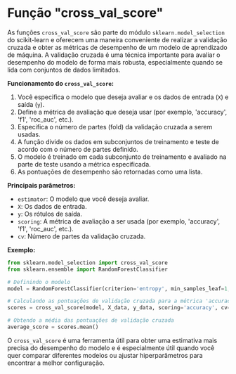 # Função "cross_val_score"

As funções `cross_val_score` são parte do módulo `sklearn.model_selection` do scikit-learn e oferecem uma maneira conveniente de realizar a validação cruzada e obter as métricas de desempenho de um modelo de aprendizado de máquina. A validação cruzada é uma técnica importante para avaliar o desempenho do modelo de forma mais robusta, especialmente quando se lida com conjuntos de dados limitados.

**Funcionamento do `cross_val_score`:**

1. Você especifica o modelo que deseja avaliar e os dados de entrada (`X`) e saída (`y`).
2. Define a métrica de avaliação que deseja usar (por exemplo, 'accuracy', 'f1', 'roc_auc', etc.).
3. Especifica o número de partes (fold) da validação cruzada a serem usadas.
4. A função divide os dados em subconjuntos de treinamento e teste de acordo com o número de partes definido.
5. O modelo é treinado em cada subconjunto de treinamento e avaliado na parte de teste usando a métrica especificada.
6. As pontuações de desempenho são retornadas como uma lista.

**Principais parâmetros:**

- `estimator`: O modelo que você deseja avaliar.
- `X`: Os dados de entrada.
- `y`: Os rótulos de saída.
- `scoring`: A métrica de avaliação a ser usada (por exemplo, 'accuracy', 'f1', 'roc_auc', etc.).
- `cv`: Número de partes da validação cruzada.

**Exemplo:**

```python
from sklearn.model_selection import cross_val_score
from sklearn.ensemble import RandomForestClassifier

# Definindo o modelo
model = RandomForestClassifier(criterion='entropy', min_samples_leaf=1, min_samples_split=5, n_estimators=10)

# Calculando as pontuações de validação cruzada para a métrica 'accuracy'
scores = cross_val_score(model, X_data, y_data, scoring='accuracy', cv=10)

# Obtendo a média das pontuações de validação cruzada
average_score = scores.mean()
```

O `cross_val_score` é uma ferramenta útil para obter uma estimativa mais precisa do desempenho do modelo e é especialmente útil quando você quer comparar diferentes modelos ou ajustar hiperparâmetros para encontrar a melhor configuração.
